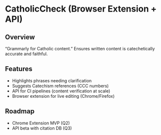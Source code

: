 # CatholicCheck (Browser Extension + API)

## Overview
“Grammarly for Catholic content.” Ensures written content is catechetically accurate and faithful.

## Features
- Highlights phrases needing clarification
- Suggests Catechism references (CCC numbers)
- API for CI pipelines (content verification at scale)
- Browser extension for live editing (Chrome/Firefox)

## Roadmap
- Chrome Extension MVP (Q2)
- API beta with citation DB (Q3)
